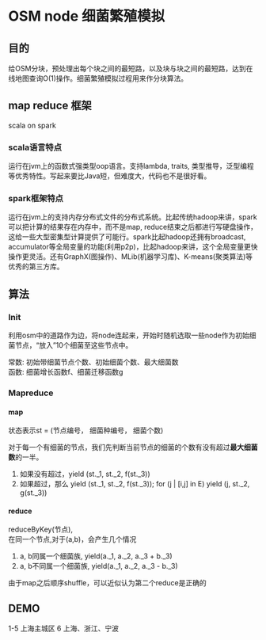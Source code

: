 # OSM node 细菌繁殖模拟

## 目的
给OSM分块，预处理出每个块之间的最短路，以及块与块之间的最短路，达到在线地图查询O(1)操作。细菌繁殖模拟过程用来作分块算法。



## map reduce 框架

scala on spark

### scala语言特点
运行在jvm上的函数式强类型oop语言。支持lambda, traits, 类型推导，泛型编程等优秀特性。写起来要比Java短，但难度大，代码也不是很好看。

### spark框架特点
运行在jvm上的支持内存分布式文件的分布式系统。比起传统hadoop来讲，spark可以把计算的结果存在内存中，而不是map, reduce结束之后都进行写硬盘操作，这给一些大型密集型计算提供了可能行。spark比起hadoop还拥有broadcast, accumulator等全局变量的功能(利用p2p)，比起hadoop来讲，这个全局变量更快操作更灵活。还有GraphX(图操作)、MLib(机器学习库)、K-means(聚类算法)等优秀的第三方库。


## 算法

### Init
利用osm中的道路作为边，将node连起来，开始时随机选取一些node作为初始细菌节点，“放入”10个细菌至这些节点中。



常数: 初始带细菌节点个数、初始细菌个数、最大细菌数  
函数: 细菌增长函数f、细菌迁移函数g


### Mapreduce

 

#### map
状态表示st = (节点编号， 细菌种编号， 细菌个数)

对于每一个有细菌的节点，我们先判断当前节点的细菌的个数有没有超过**最大细菌数**的一半。

1. 如果没有超过，yield (st.\_1, st.\_2, f(st._3))
1. 如果超过，那么 yield (st.\_1, st.\_2, f(st._3)); for (j | [i,j] in E) yield (j, st.\_2, g(st.\_3))

#### reduce

reduceByKey(节点),  
在同一个节点,对于(a,b)，会产生几个情况   
1. a, b同属一个细菌族, yield(a.\_1, a.\_2, a.\_3 + b.\_3)   
2. a, b不同属一个细菌族, yield(a.\_1, a.\_2, a.\_3 - b.\_3)

由于map之后顺序shuffle，可以近似认为第二个reduce是正确的

## DEMO

1-5 上海主城区 
6 上海、浙江、宁波
